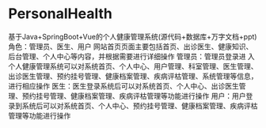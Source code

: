 # PersonalHealth
基于Java+SpringBoot+Vue的个人健康管理系统(源代码+数据库+万字文档+ppt)角色：管理员、医生、用户  网站首页页面主要包括首页、出诊医生、健康知识、后台管理、个人中心等内容，并根据需要进行详细操作  管理员：管理员登录进  入个人健康管理系统可以对系统首页、个人中心、用户管理、科室管理、医生管理、出诊医生管理、预约挂号管理、健康档案管理、疾病评枯管理、系统管理等信息，进行相应操作  医生：医生登录系统后可以对系统首页、个人中心、出诊医生管理、预约挂号管理、健康档案管理、疾病评枯管理等功能进行操作  用户：用户登录到系统后可以对系统首页、个人中心、预约挂号管理、健康档案管理、疾病评枯管理等功能进行操作
